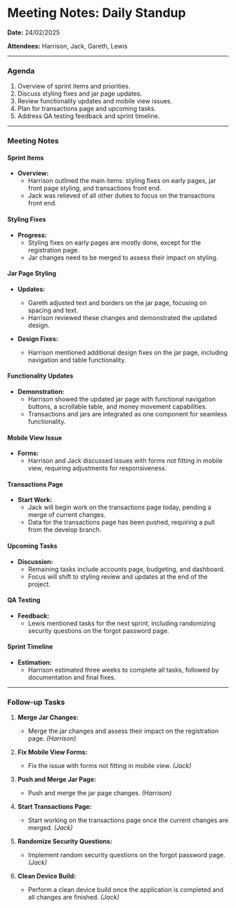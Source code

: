 # Meeting Notes: Daily Standup

**Date:** 24/02/2025

**Attendees:** Harrison, Jack, Gareth, Lewis

---

### Agenda

1. Overview of sprint items and priorities.
2. Discuss styling fixes and jar page updates.
3. Review functionality updates and mobile view issues.
4. Plan for transactions page and upcoming tasks.
5. Address QA testing feedback and sprint timeline.

---

### Meeting Notes

#### Sprint Items

- **Overview:**
  - Harrison outlined the main items: styling fixes on early pages, jar front page styling, and transactions front end.
  - Jack was relieved of all other duties to focus on the transactions front end.

#### Styling Fixes

- **Progress:**
  - Styling fixes on early pages are mostly done, except for the registration page.
  - Jar changes need to be merged to assess their impact on styling.

#### Jar Page Styling

- **Updates:**
  - Gareth adjusted text and borders on the jar page, focusing on spacing and text.
  - Harrison reviewed these changes and demonstrated the updated design.

- **Design Fixes:**
  - Harrison mentioned additional design fixes on the jar page, including navigation and table functionality.

#### Functionality Updates

- **Demonstration:**
  - Harrison showed the updated jar page with functional navigation buttons, a scrollable table, and money movement capabilities.
  - Transactions and jars are integrated as one component for seamless functionality.

#### Mobile View Issue

- **Forms:**
  - Harrison and Jack discussed issues with forms not fitting in mobile view, requiring adjustments for responsiveness.

#### Transactions Page

- **Start Work:**
  - Jack will begin work on the transactions page today, pending a merge of current changes.
  - Data for the transactions page has been pushed, requiring a pull from the develop branch.

#### Upcoming Tasks

- **Discussion:**
  - Remaining tasks include accounts page, budgeting, and dashboard.
  - Focus will shift to styling review and updates at the end of the project.

#### QA Testing

- **Feedback:**
  - Lewis mentioned tasks for the next sprint, including randomizing security questions on the forgot password page.

#### Sprint Timeline

- **Estimation:**
  - Harrison estimated three weeks to complete all tasks, followed by documentation and final fixes.

---

### Follow-up Tasks

1. **Merge Jar Changes:**
   - Merge the jar changes and assess their impact on the registration page. *(Harrison)*

2. **Fix Mobile View Forms:**
   - Fix the issue with forms not fitting in mobile view. *(Jack)*

3. **Push and Merge Jar Page:**
   - Push and merge the jar page changes. *(Harrison)*

4. **Start Transactions Page:**
   - Start working on the transactions page once the current changes are merged. *(Jack)*

5. **Randomize Security Questions:**
   - Implement random security questions on the forgot password page. *(Jack)*

6. **Clean Device Build:**
   - Perform a clean device build once the application is completed and all changes are finished. *(Jack)*
